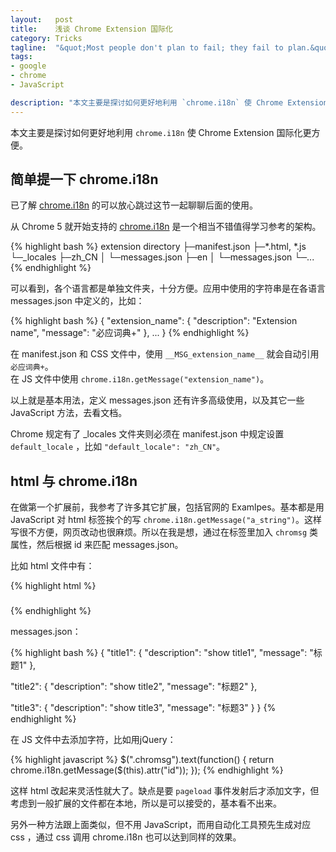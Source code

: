 ```yaml
--- 
layout:   post
title:    浅谈 Chrome Extension 国际化
category: Tricks
tagline:  "&quot;Most people don't plan to fail; they fail to plan.&quot; - John L. Beckley"
tags: 
- google
- chrome
- JavaScript

description: "本文主要是探讨如何更好地利用 `chrome.i18n` 使 Chrome Extension 国际化更方便。"
---
```


本文主要是探讨如何更好地利用 `chrome.i18n` 使 Chrome Extension 国际化更方便。

简单提一下 chrome.i18n
----------------------

已了解 [chrome.i18n](https://developer.chrome.com/extensions/i18n) 的可以放心跳过这节一起聊聊后面的使用。

从 Chrome 5 就开始支持的 [chrome.i18n](https://developer.chrome.com/extensions/i18n) 是一个相当不错值得学习参考的架构。

{% highlight bash %}
extension directory
├─manifest.json
├─*.html, *.js
└─_locales
   ├─zh_CN
   │  └─messages.json
   ├─en
   │  └─messages.json
   └─...
{% endhighlight %}

可以看到，各个语言都是单独文件夹，十分方便。应用中使用的字符串是在各语言 messages.json 中定义的，比如：

{% highlight bash %}
{
   "extension_name": {
      "description": "Extension name",
      "message": "必应词典+"
   },
   ...
}
{% endhighlight %}

在 manifest.json 和 CSS 文件中，使用 `__MSG_extension_name__` 就会自动引用 `必应词典+`。  
在 JS 文件中使用 `chrome.i18n.getMessage("extension_name")`。

以上就是基本用法，定义 messages.json 还有许多高级使用，以及其它一些 JavaScript 方法，去看文档。

Chrome 规定有了 _locales 文件夹则必须在 manifest.json 中规定设置 `default_locale` ，比如 `"default_locale": "zh_CN"`。

html 与 chrome.i18n
-------------------

在做第一个扩展前，我参考了许多其它扩展，包括官网的 Examlpes。基本都是用 JavaScript 对 html 标签挨个的写 `chrome.i18n.getMessage("a_string")`。这样写很不方便，网页改动也很麻烦。所以在我是想，通过在标签里加入 `chromsg` 类属性，然后根据 id 来匹配 messages.json。

比如 html 文件中有：

{% highlight html %}
<h3 class="chromsg" id="title1"></h3>
<h3 class="chromsg" id="title2"></h3>
<h3 class="chromsg" id="title3"></h3>
{% endhighlight %}

messages.json：

{% highlight bash %}
{
   "title1": {
      "description": "show title1",
      "message": "标题1"
   },

   "title2": {
      "description": "show title2",
      "message": "标题2"
   },

   "title3": {
      "description": "show title3",
      "message": "标题3"
   }
}
{% endhighlight %}

在 JS 文件中去添加字符，比如用jQuery：

{% highlight javascript %}
$(".chromsg").text(function() {
    return chrome.i18n.getMessage($(this).attr("id"));
});
{% endhighlight %}

这样 html 改起来灵活性就大了。缺点是要 `pageload` 事件发射后才添加文字，但考虑到一般扩展的文件都在本地，所以是可以接受的，基本看不出来。

另外一种方法跟上面类似，但不用 JavaScript，而用自动化工具预先生成对应 css ，通过 css 调用 chrome.i18n 也可以达到同样的效果。